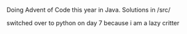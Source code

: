 Doing Advent of Code this year in Java. Solutions in /src/

switched over to python on day 7 because i am a lazy critter
